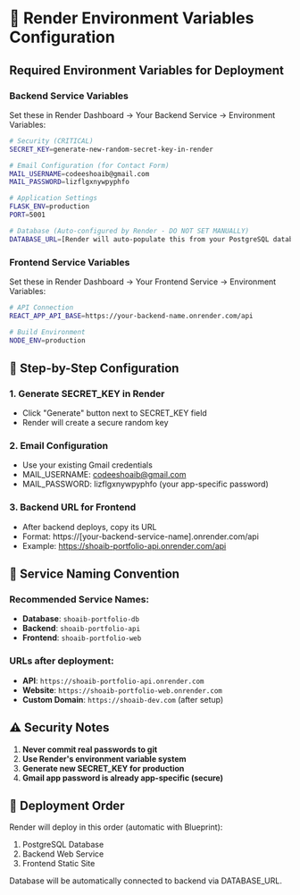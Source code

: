 # 🔐 Render Environment Variables Configuration

## Required Environment Variables for Deployment

### Backend Service Variables

Set these in Render Dashboard → Your Backend Service → Environment Variables:

```bash
# Security (CRITICAL)
SECRET_KEY=generate-new-random-secret-key-in-render

# Email Configuration (for Contact Form)
MAIL_USERNAME=codeeshoaib@gmail.com
MAIL_PASSWORD=lizflgxnywpyphfo

# Application Settings
FLASK_ENV=production
PORT=5001

# Database (Auto-configured by Render - DO NOT SET MANUALLY)
DATABASE_URL=[Render will auto-populate this from your PostgreSQL database]
```

### Frontend Service Variables

Set these in Render Dashboard → Your Frontend Service → Environment Variables:

```bash
# API Connection
REACT_APP_API_BASE=https://your-backend-name.onrender.com/api

# Build Environment
NODE_ENV=production
```

## 🔧 Step-by-Step Configuration

### 1. Generate SECRET_KEY in Render
- Click "Generate" button next to SECRET_KEY field
- Render will create a secure random key

### 2. Email Configuration
- Use your existing Gmail credentials
- MAIL_USERNAME: codeeshoaib@gmail.com
- MAIL_PASSWORD: lizflgxnywpyphfo (your app-specific password)

### 3. Backend URL for Frontend
- After backend deploys, copy its URL
- Format: https://[your-backend-service-name].onrender.com/api
- Example: https://shoaib-portfolio-api.onrender.com/api

## 📝 Service Naming Convention

### Recommended Service Names:
- **Database**: `shoaib-portfolio-db`
- **Backend**: `shoaib-portfolio-api`  
- **Frontend**: `shoaib-portfolio-web`

### URLs after deployment:
- **API**: `https://shoaib-portfolio-api.onrender.com`
- **Website**: `https://shoaib-portfolio-web.onrender.com`
- **Custom Domain**: `https://shoaib-dev.com` (after setup)

## ⚠️ Security Notes

1. **Never commit real passwords to git**
2. **Use Render's environment variable system**
3. **Generate new SECRET_KEY for production**
4. **Gmail app password is already app-specific (secure)**

## 🔄 Deployment Order

Render will deploy in this order (automatic with Blueprint):
1. PostgreSQL Database
2. Backend Web Service  
3. Frontend Static Site

Database will be automatically connected to backend via DATABASE_URL.
